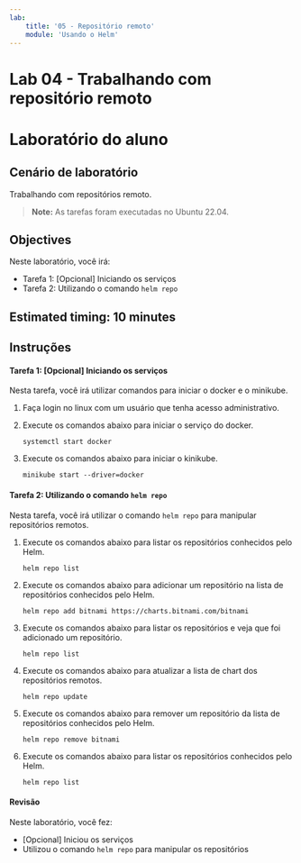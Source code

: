 ```yaml
---
lab:
    title: '05 - Repositório remoto'
    module: 'Usando o Helm'
---
```


# Lab 04 - Trabalhando com repositório remoto

# Laboratório do aluno

## Cenário de laboratório

Trabalhando com repositórios remoto.

>**Note:** As tarefas foram executadas no Ubuntu 22.04.

## Objectives

Neste laboratório, você irá:

+ Tarefa 1: [Opcional] Iniciando os serviços
+ Tarefa 2: Utilizando o comando `helm repo`

## Estimated timing: 10 minutes

## Instruções

#### Tarefa 1: [Opcional] Iniciando os serviços

Nesta tarefa, você irá utilizar comandos para iniciar o docker e o minikube.

1. Faça login no linux com um usuário que tenha acesso administrativo.

1. Execute os comandos abaixo para iniciar o serviço do docker.

    ```shell
    systemctl start docker
    ```

1. Execute os comandos abaixo para iniciar o kinikube.

    ```shell
    minikube start --driver=docker
    ```

#### Tarefa 2: Utilizando o comando `helm repo`

Nesta tarefa, você irá utilizar o comando `helm repo` para manipular repositórios remotos.

1. Execute os comandos abaixo para listar os repositórios conhecidos pelo Helm.

    ```shell
    helm repo list
    ```

1. Execute os comandos abaixo para adicionar um repositório na lista de repositórios conhecidos pelo Helm.

    ```shell
    helm repo add bitnami https://charts.bitnami.com/bitnami
    ```

1. Execute os comandos abaixo para listar os repositórios e veja que foi adicionado um repositório.

    ```shell
    helm repo list
    ```

1. Execute os comandos abaixo para atualizar a lista de chart dos repositórios remotos.

    ```shell
    helm repo update
    ```

1. Execute os comandos abaixo para remover um repositório da lista de repositórios conhecidos pelo Helm.

    ```shell
    helm repo remove bitnami
    ```

1. Execute os comandos abaixo para listar os repositórios conhecidos pelo Helm.

    ```shell
    helm repo list
    ```

#### Revisão

Neste laboratório, você fez:

- [Opcional] Iniciou os serviços
- Utilizou o comando `helm repo` para manipular os repositórios